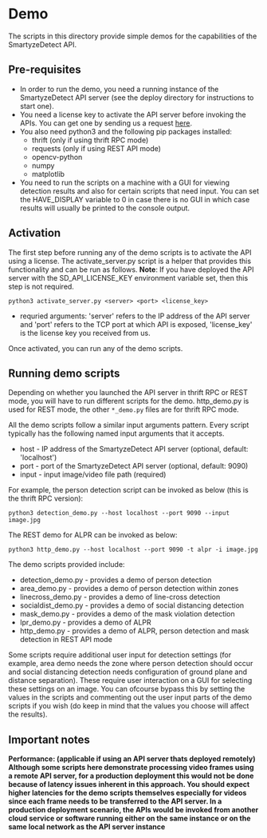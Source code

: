 # Demo

The scripts in this directory provide simple demos for the capabilities of the SmartyzeDetect API.

## Pre-requisites

  - In order to run the demo, you need a running instance of the SmartyzeDetect API server (see the deploy directory for instructions to start one).
  - You need a license key to activate the API server before invoking the APIs. You can get one by sending us a request [here](https://www.smartyzedetect.com/sdkfreetrial).
  - You also need python3 and the following pip packages installed:
    - thrift (only if using thrift RPC mode)
    - requests (only if using REST API mode)
    - opencv-python
    - numpy
    - matplotlib
  - You need to run the scripts on a machine with a GUI for viewing detection results and also for certain scripts that need input. You can set the HAVE_DISPLAY variable to 0 in case there is no GUI in which case results will usually be printed to the console output.

## Activation

The first step before running any of the demo scripts is to activate the API using a license. The activate_server.py script is a helper that provides this functionality and can be run as follows. **Note**: If you have deployed the API server with the SD_API_LICENSE_KEY environment variable set, then this step is not required.
```
python3 activate_server.py <server> <port> <license_key>
```
  - requried arguments: 'server' refers to the IP address of the API server and 'port' refers to the TCP port at which API is exposed, 'license_key' is the license key you received from us.

Once activated, you can run any of the demo scripts.

## Running demo scripts

Depending on whether you launched the API server in thrift RPC or REST mode, you will have to run different scripts for the demo.
http_demo.py is used for REST mode, the other `*_demo.py` files are for thrift RPC mode.

All the demo scripts follow a similar input arguments pattern. Every script typically has the following named input arguments that it accepts.
  - host - IP address of the SmartyzeDetect API server (optional, default: 'localhost')
  - port - port of the SmartyzeDetect API server (optional, default: 9090)
  - input - input image/video file path (required)

For example, the person detection script can be invoked as below (this is the thrift RPC version):
```
python3 detection_demo.py --host localhost --port 9090 --input image.jpg
```
The REST demo for ALPR can be invoked as below:
```
python3 http_demo.py --host localhost --port 9090 -t alpr -i image.jpg
```

The demo scripts provided include:
  - detection_demo.py - provides a demo of person detection
  - area_demo.py - provides a demo of person detection within zones
  - linecross_demo.py - provides a demo of line-cross detection
  - socialdist_demo.py - provides a demo of social distancing detection
  - mask_demo.py - provides a demo of the mask violation detection
  - lpr_demo.py - provides a demo of ALPR
  - http_demo.py - provides a demo of ALPR, person detection and mask detection in REST API mode

Some scripts require additional user input for detection settings (for example, area demo needs the zone where person detection should occur and social distancing detection needs configuration of ground plane and distance separation). These require user interaction on a GUI for selecting these settings on an image. You can ofcourse bypass this by setting the values in the scripts and commenting out the user input parts of the demo scripts if you wish (do keep in mind that the values you choose will affect the results).

## Important notes

**Performance: (applicable if using an API server thats deployed remotely) Although some scripts here demonstrate processing video frames using a remote API server, for a production deployment this would not be done because of latency issues inherent in this approach. You should expect higher latencies for the demo scripts themselves especially for videos since each frame needs to be transferred to the API server. In a production deployment scenario, the APIs would be invoked from another cloud service or software running either on the same instance or on the same local network as the API server instance**


